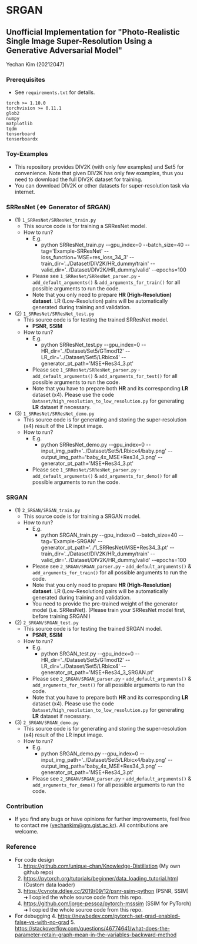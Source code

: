 # SRGAN
## Unofficial Implementation for "Photo-Realistic Single Image Super-Resolution Using a Generative Adversarial Model"
Yechan Kim (20212047)

### Prerequisites
- See `requirements.txt` for details.
~~~ME
torch >= 1.10.0
torchvision >= 0.11.1
glob2
numpy
matplotlib
tqdm
tensorboard
tensorboardx
~~~

### Toy-Examples
- This repository provides DIV2K (with only few examples) and Set5 for convenience. Note that given DIV2K has only few examples, thus you need to download the full DIV2K dataset for training.
- You can download DIV2K or other datasets for super-resolution task via internet.


### SRResNet (⇔ Generator of SRGAN)
- (1) `1_SRResNet/SRResNet_train.py`
  - This source code is for training a SRResNet model.
  - How to run?
    - E.g.
      - python SRResNet_train.py --gpu_index=0 --batch_size=40 --tag='Example-SRResNet' --loss_function='MSE+res_loss_34_3' --train_dir='../Dataset/DIV2K/HR_dummy/train' --valid_dir='../Dataset/DIV2K/HR_dummy/valid' --epochs=100
    - Please see `1_SRResNet/SRResNet_parser.py` - `add_default_arguments()` & `add_arguments_for_train()` for all possible arguments to run the code.
    - Note that you only need to prepare **HR (High-Resolution) dataset**. LR (Low-Resolution) pairs will be automatically generated during training and validation.
- (2) `1_SRResNet/SRResNet_test.py`
  - This source code is for testing the trained SRResNet model.
    - **PSNR**, **SSIM**
  - How to run?
    - E.g.
      - python SRResNet_test.py --gpu_index=0 --HR_dir='../Dataset/Set5/GTmod12' --LR_dir='../Dataset/Set5/LRbicx4' --generator_pt_path='MSE+Res34_3.pt'
    - Please see `1_SRResNet/SRResNet_parser.py` - `add_default_arguments()` & `add_arguments_for_test()` for all possible arguments to run the code.
    - Note that you have to prepare both **HR** and its corresponding **LR** dataset (x4). Please use the code `Dataset/high_resolution_to_low_resolution.py` for generating **LR** dataset if necessary.
- (3) `1_SRResNet/SRResNet_demo.py`
  - This source code is for generating and storing the super-resolution (x4) result of the LR input image.
  - How to run?
    - E.g.
      - python SRResNet_demo.py --gpu_index=0 --input_img_path='../Dataset/Set5/LRbicx4/baby.png' --output_img_path='baby_4x_MSE+Res34_3.png' --generator_pt_path='MSE+Res34_3.pt'
    - Please see `1_SRResNet/SRResNet_parser.py` - `add_default_arguments()` & `add_arguments_for_demo()` for all possible arguments to run the code.

### SRGAN
- (1) `2_SRGAN/SRGAN_train.py`
  - This source code is for training a SRGAN model.
  - How to run?
    - E.g.
      - python SRGAN_train.py --gpu_index=0 --batch_size=40 --tag='Example-SRGAN' --generator_pt_path='../1_SRResNet/MSE+Res34_3.pt' --train_dir='../Dataset/DIV2K/HR_dummy/train' --valid_dir='../Dataset/DIV2K/HR_dummy/valid' --epochs=100
    - Please see `2_SRGAN/SRGAN_parser.py` - `add_default_arguments()` & `add_arguments_for_train()` for all possible arguments to run the code.
    - Note that you only need to prepare **HR (High-Resolution) dataset**. LR (Low-Resolution) pairs will be automatically generated during training and validation.
    - You need to provide the pre-trained weight of the generator model (i.e. SRResNet). (Please train your SRResNet model first, before training SRGAN!)
- (2) `2_SRGAN/SRGAN_test.py`
  - This source code is for testing the trained SRGAN model.
    - **PSNR**, **SSIM**
  - How to run?
    - E.g.
      - python SRGAN_test.py --gpu_index=0 --HR_dir='../Dataset/Set5/GTmod12' --LR_dir='../Dataset/Set5/LRbicx4' --generator_pt_path='MSE+Res34_3_SRGAN.pt'
    - Please see `2_SRGAN/SRGAN_parser.py` - `add_default_arguments()` & `add_arguments_for_test()` for all possible arguments to run the code.
    - Note that you have to prepare both **HR** and its corresponding **LR** dataset (x4). Please use the code `Dataset/high_resolution_to_low_resolution.py` for generating **LR** dataset if necessary.
- (3) `2_SRGAN/SRGAN_demo.py`
  - This source code is for generating and storing the super-resolution (x4) result of the LR input image.
  - How to run?
    - E.g.
      - python SRGAN_demo.py --gpu_index=0 --input_img_path='../Dataset/Set5/LRbicx4/baby.png' --output_img_path='baby_4x_MSE+Res34_3.png' --generator_pt_path='MSE+Res34_3.pt'
    - Please see `2_SRGAN/SRGAN_parser.py` - `add_default_arguments()` & `add_arguments_for_demo()` for all possible arguments to run the code.

### Contribution
- If you find any bugs or have opinions for further improvements, feel free to contact me (yechankim@gm.gist.ac.kr). All contributions are welcome.

### Reference
- For code design
  1. https://github.com/unique-chan/Knowledge-Distillation (My own github repo)
  2. https://pytorch.org/tutorials/beginner/data_loading_tutorial.html (Custom data loader)
  3. https://cvnote.ddlee.cc/2019/09/12/psnr-ssim-python (PSNR, SSIM) ➜ I copied the whole source code from this repo.
  4. https://github.com/jorge-pessoa/pytorch-msssim (SSIM for PyTorch) ➜ I copied the whole source code from this repo.
- For debugging
  4. https://newbedev.com/pytorch-set-grad-enabled-false-vs-with-no-grad
  5. https://stackoverflow.com/questions/46774641/what-does-the-parameter-retain-graph-mean-in-the-variables-backward-method